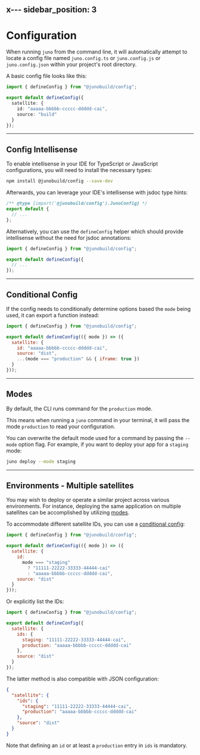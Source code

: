 x---
sidebar_position: 3
---

# Configuration

When running `juno` from the command line, it will automatically attempt to locate a config file named `juno.config.ts` or `juno.config.js` or `juno.config.json` within your project's root directory.

A basic config file looks like this:

```typescript
import { defineConfig } from "@junobuild/config";

export default defineConfig({
  satellite: {
    id: "aaaaa-bbbbb-ccccc-ddddd-cai",
    source: "build"
  }
});
```

---

## Config Intellisense

To enable intellisense in your IDE for TypeScript or JavaScript configurations, you will need to install the necessary types:

```bash
npm install @junobuild/config --save-dev
```

Afterwards, you can leverage your IDE's intellisense with jsdoc type hints:

```javascript title="juno.config.js"
/** @type {import('@junobuild/config').JunoConfig} */
export default {
  // ...
};
```

Alternatively, you can use the `defineConfig` helper which should provide intellisense without the need for jsdoc annotations:

```javascript title="juno.config.js"
import { defineConfig } from "@junobuild/config";

export default defineConfig({
  // ...
});
```

---

## Conditional Config

If the config needs to conditionally determine options based the `mode` being used, it can export a function instead:

```javascript title="juno.config.js"
import { defineConfig } from "@junobuild/config";

export default defineConfig(({ mode }) => ({
  satellite: {
    id: "aaaaa-bbbbb-ccccc-ddddd-cai",
    source: "dist",
    ...(mode === "production" && { iframe: true })
  }
}));
```

---

## Modes

By default, the CLI runs command for the `production` mode.

This means when running a `juno` command in your terminal, it will pass the mode `production` to read your configuration.

You can overwrite the default mode used for a command by passing the `--mode` option flag. For example, if you want to deploy your app for a `staging` mode:

```bash
juno deploy --mode staging
```

---

## Environments - Multiple satellites

You may wish to deploy or operate a similar project across various environments. For instance, deploying the same application on multiple satellites can be accomplished by utilizing [modes](#modes).

To accommodate different satellite IDs, you can use a [conditional config](#conditional-config):

```javascript title="juno.config.js"
import { defineConfig } from "@junobuild/config";

export default defineConfig(({ mode }) => ({
  satellite: {
    id:
      mode === "staging"
        ? "11111-22222-33333-44444-cai"
        : "aaaaa-bbbbb-ccccc-ddddd-cai",
    source: "dist"
  }
}));
```

Or explicitly list the IDs:

```javascript title="juno.config.js"
import { defineConfig } from "@junobuild/config";

export default defineConfig({
  satellite: {
    ids: {
      staging: "11111-22222-33333-44444-cai",
      production: "aaaaa-bbbbb-ccccc-ddddd-cai"
    },
    source: "dist"
  }
});
```

The latter method is also compatible with JSON configuration:

```json title="juno.config.json"
{
  "satellite": {
    "ids": {
      "staging": "11111-22222-33333-44444-cai",
      "production": "aaaaa-bbbbb-ccccc-ddddd-cai"
    },
    "source": "dist"
  }
}
```

Note that defining an `id` or at least a `production` entry in `ids` is mandatory.
